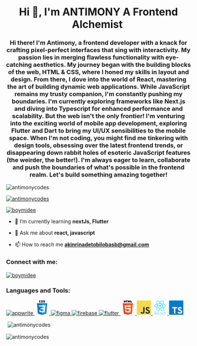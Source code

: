 <h1 align="center">Hi 👋, I'm ANTIMONY A Frontend Alchemist ‍</h1>
<h3 align="center">Hi there! I'm Antimony, a frontend developer with a knack for crafting pixel-perfect interfaces that sing with interactivity. My passion lies in merging flawless functionality with eye-catching aesthetics. My journey began with the building blocks of the web, HTML & CSS, where I honed my skills in layout and design. From there, I dove into the world of React, mastering the art of building dynamic web applications. While JavaScript remains my trusty companion, I'm constantly pushing my boundaries. I'm currently exploring frameworks like Next.js and diving into Typescript for enhanced performance and scalability. But the web isn't the only frontier! I'm venturing into the exciting world of mobile app development, exploring Flutter and Dart to bring my UI/UX sensibilities to the mobile space. When I'm not coding, you might find me tinkering with design tools, obsessing over the latest frontend trends, or disappearing down rabbit holes of esoteric JavaScript features (the weirder, the better!). I'm always eager to learn, collaborate and push the boundaries of what's possible in the frontend realm. Let's build something amazing together!</h3>

<p align="left"> <img src="https://komarev.com/ghpvc/?username=antimonycodes&label=Profile%20views&color=0e75b6&style=flat" alt="antimonycodes" /> </p>

<p align="left"> <a href="https://github.com/ryo-ma/github-profile-trophy"><img src="https://github-profile-trophy.vercel.app/?username=antimonycodes" alt="antimonycodes" /></a> </p>

<p align="left"> <a href="https://twitter.com/boymidee" target="blank"><img src="https://img.shields.io/twitter/follow/boymidee?logo=twitter&style=for-the-badge" alt="boymidee" /></a> </p>

- 🌱 I’m currently learning **nextJs, Flutter**

- 💬 Ask me about **react, javascript**

- 📫 How to reach me **akinrinadetobilobasb@gmail.com**

<h3 align="left">Connect with me:</h3>
<p align="left">
<a href="https://twitter.com/boymidee" target="blank"><img align="center" src="https://raw.githubusercontent.com/rahuldkjain/github-profile-readme-generator/master/src/images/icons/Social/twitter.svg" alt="boymidee" height="30" width="40" /></a>
</p>

<h3 align="left">Languages and Tools:</h3>
<p align="left"> <a href="https://appwrite.io" target="_blank" rel="noreferrer"> <img src="https://www.vectorlogo.zone/logos/appwriteio/appwriteio-icon.svg" alt="appwrite" width="40" height="40"/> </a> <a href="https://www.w3schools.com/css/" target="_blank" rel="noreferrer"> <img src="https://raw.githubusercontent.com/devicons/devicon/master/icons/css3/css3-original-wordmark.svg" alt="css3" width="40" height="40"/> </a> <a href="https://www.figma.com/" target="_blank" rel="noreferrer"> <img src="https://www.vectorlogo.zone/logos/figma/figma-icon.svg" alt="figma" width="40" height="40"/> </a> <a href="https://firebase.google.com/" target="_blank" rel="noreferrer"> <img src="https://www.vectorlogo.zone/logos/firebase/firebase-icon.svg" alt="firebase" width="40" height="40"/> </a> <a href="https://flutter.dev" target="_blank" rel="noreferrer"> <img src="https://www.vectorlogo.zone/logos/flutterio/flutterio-icon.svg" alt="flutter" width="40" height="40"/> </a> <a href="https://www.w3.org/html/" target="_blank" rel="noreferrer"> <img src="https://raw.githubusercontent.com/devicons/devicon/master/icons/html5/html5-original-wordmark.svg" alt="html5" width="40" height="40"/> </a> <a href="https://developer.mozilla.org/en-US/docs/Web/JavaScript" target="_blank" rel="noreferrer"> <img src="https://raw.githubusercontent.com/devicons/devicon/master/icons/javascript/javascript-original.svg" alt="javascript" width="40" height="40"/> </a> <a href="https://reactjs.org/" target="_blank" rel="noreferrer"> <img src="https://raw.githubusercontent.com/devicons/devicon/master/icons/react/react-original-wordmark.svg" alt="react" width="40" height="40"/> </a> <a href="https://www.typescriptlang.org/" target="_blank" rel="noreferrer"> <img src="https://raw.githubusercontent.com/devicons/devicon/master/icons/typescript/typescript-original.svg" alt="typescript" width="40" height="40"/> </a> </p>

<p>&nbsp;<img align="center" src="https://github-readme-stats.vercel.app/api?username=antimonycodes&show_icons=true&locale=en" alt="antimonycodes" /></p>

<p><img align="center" src="https://github-readme-streak-stats.herokuapp.com/?user=antimonycodes&" alt="antimonycodes" /></p>
